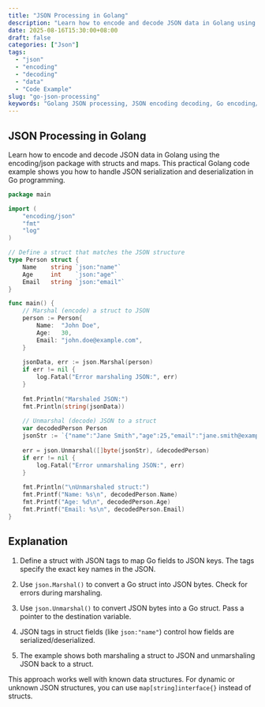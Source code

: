 ```yaml
---
title: "JSON Processing in Golang"
description: "Learn how to encode and decode JSON data in Golang using the encoding/json package with structs and maps. Practical Golang code examples for JSON handling."
date: 2025-08-16T15:30:00+08:00
draft: false
categories: ["Json"]
tags: 
  - "json"
  - "encoding"
  - "decoding"
  - "data"
  - "Code Example"
slug: "go-json-processing"
keywords: "Golang JSON processing, JSON encoding decoding, Go encoding/json package, JSON marshal unmarshal example, Golang data serialization"
---
```


## JSON Processing in Golang

Learn how to encode and decode JSON data in Golang using the encoding/json package with structs and maps. This practical Golang code example shows you how to handle JSON serialization and deserialization in Go programming.

```go
package main

import (
    "encoding/json"
    "fmt"
    "log"
)

// Define a struct that matches the JSON structure
type Person struct {
    Name    string `json:"name"`
    Age     int    `json:"age"`
    Email   string `json:"email"`
}

func main() {
    // Marshal (encode) a struct to JSON
    person := Person{
        Name:  "John Doe",
        Age:   30,
        Email: "john.doe@example.com",
    }
    
    jsonData, err := json.Marshal(person)
    if err != nil {
        log.Fatal("Error marshaling JSON:", err)
    }
    
    fmt.Println("Marshaled JSON:")
    fmt.Println(string(jsonData))
    
    // Unmarshal (decode) JSON to a struct
    var decodedPerson Person
    jsonStr := `{"name":"Jane Smith","age":25,"email":"jane.smith@example.com"}`
    
    err = json.Unmarshal([]byte(jsonStr), &decodedPerson)
    if err != nil {
        log.Fatal("Error unmarshaling JSON:", err)
    }
    
    fmt.Println("\nUnmarshaled struct:")
    fmt.Printf("Name: %s\n", decodedPerson.Name)
    fmt.Printf("Age: %d\n", decodedPerson.Age)
    fmt.Printf("Email: %s\n", decodedPerson.Email)
}
```

## Explanation

1. Define a struct with JSON tags to map Go fields to JSON keys. The tags specify the exact key names in the JSON.

2. Use `json.Marshal()` to convert a Go struct into JSON bytes. Check for errors during marshaling.

3. Use `json.Unmarshal()` to convert JSON bytes into a Go struct. Pass a pointer to the destination variable.

4. JSON tags in struct fields (like `json:"name"`) control how fields are serialized/deserialized.

5. The example shows both marshaling a struct to JSON and unmarshaling JSON back to a struct.

This approach works well with known data structures. For dynamic or unknown JSON structures, you can use `map[string]interface{}` instead of structs.